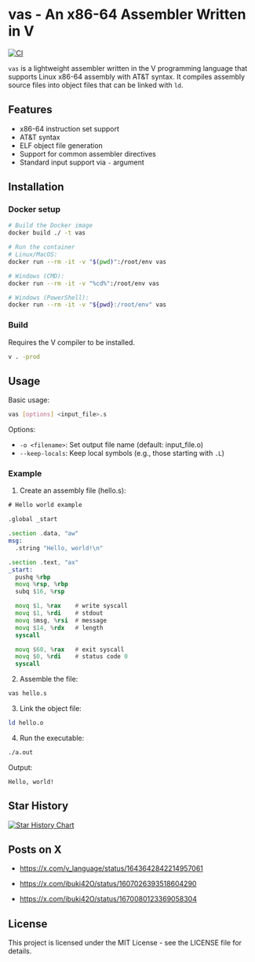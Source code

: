 # vas - An x86-64 Assembler Written in V

[![CI](https://github.com/v420v/vas/actions/workflows/ci.yml/badge.svg)](https://github.com/v420v/vas/actions/workflows/ci.yml)

`vas` is a lightweight assembler written in the V programming language that supports Linux x86-64 assembly with AT&T syntax. It compiles assembly source files into object files that can be linked with `ld`.

## Features

- x86-64 instruction set support
- AT&T syntax
- ELF object file generation
- Support for common assembler directives
- Standard input support via `-` argument

## Installation

### Docker setup

```sh
# Build the Docker image
docker build ./ -t vas

# Run the container
# Linux/MacOS:
docker run --rm -it -v "$(pwd)":/root/env vas

# Windows (CMD):
docker run --rm -it -v "%cd%":/root/env vas

# Windows (PowerShell):
docker run --rm -it -v "${pwd}:/root/env" vas
```

### Build

Requires the V compiler to be installed.

```sh
v . -prod
```

## Usage

Basic usage:
```sh
vas [options] <input_file>.s
```

Options:
- `-o <filename>`: Set output file name (default: input_file.o)
- `--keep-locals`: Keep local symbols (e.g., those starting with `.L`)

### Example

1. Create an assembly file (hello.s):
```asm
# Hello world example

.global _start

.section .data, "aw"
msg:
  .string "Hello, world!\n"

.section .text, "ax"
_start:
  pushq %rbp
  movq %rsp, %rbp
  subq $16, %rsp

  movq $1, %rax    # write syscall
  movq $1, %rdi    # stdout
  movq $msg, %rsi  # message
  movq $14, %rdx   # length
  syscall

  movq $60, %rax   # exit syscall
  movq $0, %rdi    # status code 0
  syscall
```

2. Assemble the file:
```sh
vas hello.s
```

3. Link the object file:
```sh
ld hello.o
```

4. Run the executable:
```sh
./a.out
```

Output:
```
Hello, world!
```

## Star History
<a href="https://www.star-history.com/#v420v/vas&Date">
 <picture>
   <source media="(prefers-color-scheme: dark)" srcset="https://api.star-history.com/svg?repos=v420v/vas&type=Date&theme=dark" />
   <source media="(prefers-color-scheme: light)" srcset="https://api.star-history.com/svg?repos=v420v/vas&type=Date" />
   <img alt="Star History Chart" src="https://api.star-history.com/svg?repos=v420v/vas&type=Date" />
 </picture>
</a>

## Posts on X

- https://x.com/v_language/status/1643642842214957061

- https://x.com/ibuki42O/status/1607026393518604290

- https://x.com/ibuki42O/status/1670080123369058304

## License

This project is licensed under the MIT License - see the LICENSE file for details.
